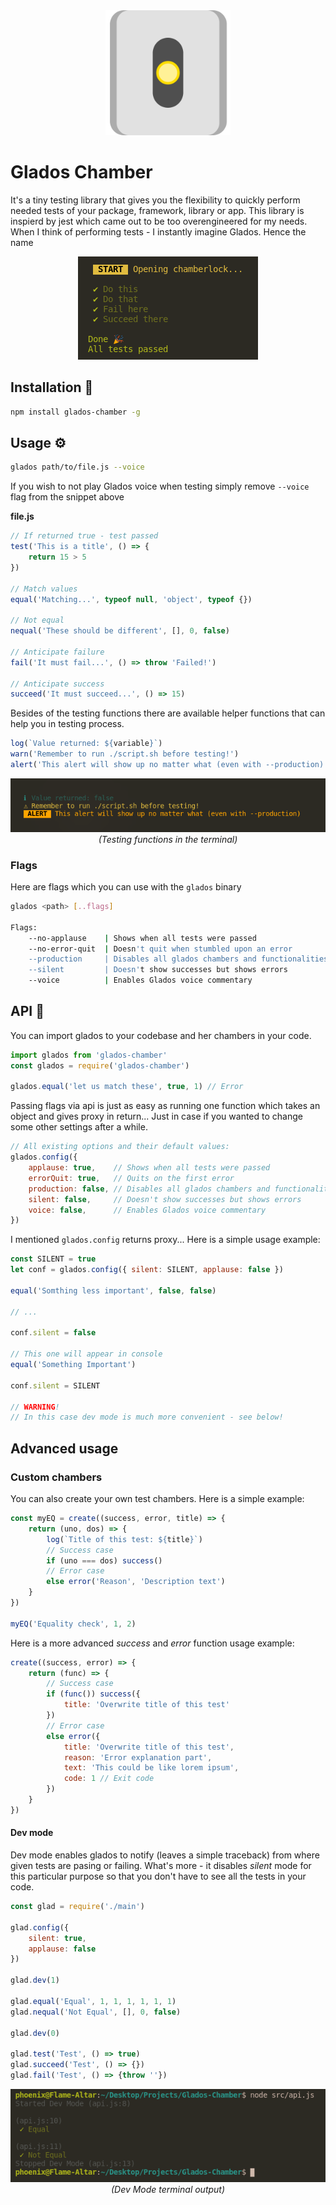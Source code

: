 <div align="center">
    <img src="arts/glados.png" width="200">
</div>

# Glados Chamber

It's a tiny testing library that gives you the flexibility to quickly perform needed tests of your package, framework, library or app. This library is inspierd by jest which came out to be too overengineered for my needs. When I think of performing tests - I instantly imagine Glados. Hence the name

<div align="center">
 <img src="arts/ss1.png">
</div>

## Installation 🔧

```bash
npm install glados-chamber -g
```

## Usage ⚙️

```bash
glados path/to/file.js --voice
```

If you wish to not play Glados voice when testing
simply remove `--voice` flag from the snippet above

**file.js**

```js
// If returned true - test passed
test('This is a title', () => {
    return 15 > 5
})

// Match values
equal('Matching...', typeof null, 'object', typeof {})

// Not equal
nequal('These should be different', [], 0, false)

// Anticipate failure
fail('It must fail...', () => throw 'Failed!')

// Anticipate success
succeed('It must succeed...', () => 15)
```

Besides of the testing functions there are available helper functions that can help you in testing process.

```js
log(`Value returned: ${variable}`)
warn('Remember to run ./script.sh before testing!')
alert('This alert will show up no matter what (even with --production)')
```

<div align="center">
 <img src="arts/ss3.png"><br>
 <i>(Testing functions in the terminal)</i>
</div>

### Flags

Here are flags which you can use with the `glados` binary

```bash
glados <path> [..flags]

Flags:
    --no-applause    | Shows when all tests were passed
    --no-error-quit  | Doesn't quit when stumbled upon an error
    --production     | Disables all glados chambers and functionalities (useful in API)
    --silent         | Doesn't show successes but shows errors
    --voice          | Enables Glados voice commentary
```

## API 🎍

You can import glados to your codebase and her chambers in your code.

```js
import glados from 'glados-chamber'
const glados = require('glados-chamber')

glados.equal('let us match these', true, 1) // Error
```

Passing flags via api is just as easy as running one function which takes an object and gives proxy in return... Just in case if you wanted to change some other settings after a while.

```js
// All existing options and their default values:
glados.config({
    applause: true,    // Shows when all tests were passed
    errorQuit: true,   // Quits on the first error
    production: false, // Disables all glados chambers and functionalities
    silent: false,     // Doesn't show successes but shows errors
    voice: false,      // Enables Glados voice commentary
})
```

I mentioned `glados.config` returns proxy... Here is a simple usage example:

```js
const SILENT = true
let conf = glados.config({ silent: SILENT, applause: false })

equal('Somthing less important', false, false)

// ...

conf.silent = false

// This one will appear in console
equal('Something Important')

conf.silent = SILENT

// WARNING!
// In this case dev mode is much more convenient - see below!
```

## Advanced usage

### Custom chambers

You can also create your own test chambers. Here is a simple example:

```js
const myEQ = create((success, error, title) => {
    return (uno, dos) => {
        log(`Title of this test: ${title}`)
        // Success case
        if (uno === dos) success()
        // Error case
        else error('Reason', 'Description text')
    }
})

myEQ('Equality check', 1, 2)
```

Here is a more advanced *success* and *error* function usage example:

```js
create((success, error) => {
    return (func) => {
        // Success case
        if (func()) success({ 
            title: 'Overwrite title of this test' 
        })
        // Error case
        else error({
            title: 'Overwrite title of this test',
            reason: 'Error explanation part',
            text: 'This could be like lorem ipsum',
            code: 1 // Exit code
        })
    }
})
```

#### Dev mode

Dev mode enables glados to notify (leaves a simple traceback) from where given tests are pasing or failing. What's more - it disables *silent* mode for this particular purpose so that you don't have to see all the tests in your code.

```js
const glad = require('./main')

glad.config({
    silent: true,
    applause: false
})

glad.dev(1)

glad.equal('Equal', 1, 1, 1, 1, 1, 1)
glad.nequal('Not Equal', [], 0, false)

glad.dev(0)

glad.test('Test', () => true)
glad.succeed('Test', () => {})
glad.fail('Test', () => {throw ''})
```

<div align="center">
    <img src="arts/ss2.png"><br>
    <i>(Dev Mode terminal output)</i>
</div>
